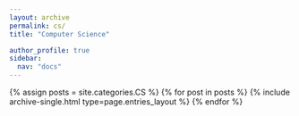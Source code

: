 ```yaml
---
layout: archive
permalink: cs/
title: "Computer Science"

author_profile: true
sidebar:
  nav: "docs"
---
```


{% assign posts = site.categories.CS %}
{% for post in posts %} 
	{% include archive-single.html type=page.entries_layout %} 
{% endfor %}